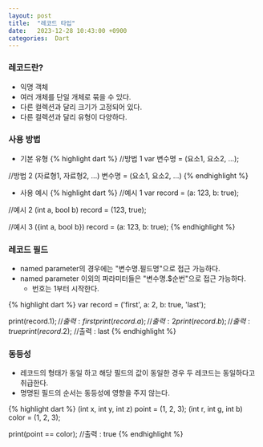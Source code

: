 ```yaml
---
layout: post
title:  "레코드 타입"
date:   2023-12-28 10:43:00 +0900
categories:  Dart
---
```


### 레코드란?

- 익명 객체
- 여러 개체를 단일 개체로 묶을 수 있다.
- 다른 컬렉션과 달리 크기가 고정되어 있다.
- 다른 컬렉션과 달리 유형이 다양하다.

### 사용 방법

- 기본 유형
{% highlight dart %}
//방법 1
var 변수명 = (요소1, 요소2, ...);

//방법 2
(자료형1, 자료형2, ...) 변수명 = (요소1, 요소2, ...)
{% endhighlight %}

- 사용 예시
{% highlight dart %}
//예시 1
var record = (a: 123, b: true);

//예시 2
(int a, bool b) record = (123, true);

//예시 3
({int a, bool b}) record = (a: 123, b: true);
{% endhighlight %}

### 레코드 필드

- named parameter의 경우에는 "변수명.필드명"으로 접근 가능하다.
- named parameter 이외의 파라미터들은 "변수명.$순번"으로 접근 가능하다.
    - 번호는 1부터 시작한다.

{% highlight dart %}
var record = ('first', a: 2, b: true, 'last');

print(record.$1); //출력 : first
print(record.a); //출력 : 2
print(record.b); //출력 : true
print(record.$2); //출력 : last
{% endhighlight %}


### 동등성

- 레코드의 형태가 동일 하고 해당 필드의 값이 동일한 경우 두 레코드는 동일하다고 취급한다.
- 명명된 필드의 순서는 동등성에 영향을 주지 않는다.

{% highlight dart %}
(int x, int y, int z) point = (1, 2, 3);
(int r, int g, int b) color = (1, 2, 3);

print(point == color); //출력 : true
{% endhighlight %}